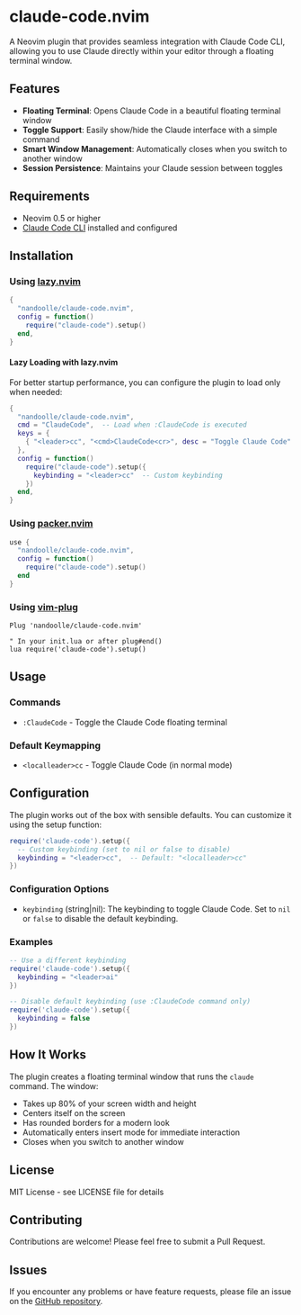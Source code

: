 # claude-code.nvim

A Neovim plugin that provides seamless integration with Claude Code CLI, allowing you to use Claude directly within your editor through a floating terminal window.

## Features

- **Floating Terminal**: Opens Claude Code in a beautiful floating terminal window
- **Toggle Support**: Easily show/hide the Claude interface with a simple command
- **Smart Window Management**: Automatically closes when you switch to another window
- **Session Persistence**: Maintains your Claude session between toggles

## Requirements

- Neovim 0.5 or higher
- [Claude Code CLI](https://docs.anthropic.com/en/docs/claude-code) installed and configured

## Installation

### Using [lazy.nvim](https://github.com/folke/lazy.nvim)

```lua
{
  "nandoolle/claude-code.nvim",
  config = function()
    require("claude-code").setup()
  end,
}
```

#### Lazy Loading with lazy.nvim

For better startup performance, you can configure the plugin to load only when needed:

```lua
{
  "nandoolle/claude-code.nvim",
  cmd = "ClaudeCode",  -- Load when :ClaudeCode is executed
  keys = {
    { "<leader>cc", "<cmd>ClaudeCode<cr>", desc = "Toggle Claude Code" }
  },
  config = function()
    require("claude-code").setup({
      keybinding = "<leader>cc"  -- Custom keybinding
    })
  end,
}
```

### Using [packer.nvim](https://github.com/wbthomason/packer.nvim)

```lua
use {
  "nandoolle/claude-code.nvim",
  config = function()
    require("claude-code").setup()
  end
}
```

### Using [vim-plug](https://github.com/junegunn/vim-plug)

```vim
Plug 'nandoolle/claude-code.nvim'

" In your init.lua or after plug#end()
lua require('claude-code').setup()
```

## Usage

### Commands

- `:ClaudeCode` - Toggle the Claude Code floating terminal

### Default Keymapping

- `<localleader>cc` - Toggle Claude Code (in normal mode)

## Configuration

The plugin works out of the box with sensible defaults. You can customize it using the setup function:

```lua
require('claude-code').setup({
  -- Custom keybinding (set to nil or false to disable)
  keybinding = "<leader>cc",  -- Default: "<localleader>cc"
})
```

### Configuration Options

- `keybinding` (string|nil): The keybinding to toggle Claude Code. Set to `nil` or `false` to disable the default keybinding.

### Examples

```lua
-- Use a different keybinding
require('claude-code').setup({
  keybinding = "<leader>ai"
})

-- Disable default keybinding (use :ClaudeCode command only)
require('claude-code').setup({
  keybinding = false
})
```

## How It Works

The plugin creates a floating terminal window that runs the `claude` command. The window:

- Takes up 80% of your screen width and height
- Centers itself on the screen
- Has rounded borders for a modern look
- Automatically enters insert mode for immediate interaction
- Closes when you switch to another window

## License

MIT License - see LICENSE file for details

## Contributing

Contributions are welcome! Please feel free to submit a Pull Request.

## Issues

If you encounter any problems or have feature requests, please file an issue on the [GitHub repository](https://github.com/nandoolle/claude-code.nvim/issues).

